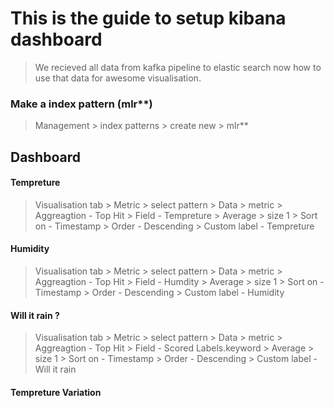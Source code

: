 # This is the guide to setup kibana dashboard  
> We recieved all data from kafka pipeline to elastic search now how to use that data for awesome visualisation.
  
  ### Make a index pattern (mlr**)
> Management > index patterns > create new > mlr**

## Dashboard

#### Tempreture
> Visualisation tab > Metric > select pattern > Data > metric > Aggreagtion - Top Hit > Field - Tempreture > Average > size 1 > Sort on - Timestamp > Order - Descending > Custom label - Tempreture

#### Humidity
> Visualisation tab > Metric > select pattern > Data > metric > Aggreagtion - Top Hit > Field - Humdity > Average > size 1 > Sort on - Timestamp > Order - Descending > Custom label - Humidity

#### Will it rain ?
>Visualisation tab > Metric > select pattern > Data > metric > Aggreagtion - Top Hit > Field - Scored Labels.keyword > Average > size 1 > Sort on - Timestamp > Order - Descending > Custom label - Will it rain

#### Tempreture Variation
